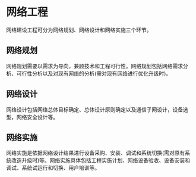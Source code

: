 # 网络工程


网络建设工程可分为网络规划、网络设计和网络实施三个环节。

## 网络规划


网络规划需要以需求为导向，兼顾技术和工程可行性。网络规划包括网络需求分析、可行性分析以及对现有网络的分析(需对现有网络进行优化升级时)。

## 网络设计

网络设计包括网络总体目标确定、总体设计原则确定以及通信子网设计，设备选型，网络安全设计等。


## 网络实施

网络实施是依据网络设计结果进行设备采购、安装、调试和系统切换(需对原有系统改造升级时)等。网络实施具体包括工程实施计划、网络设备验收、设备安装和调试、系统试运行和切换、用户培训等。













